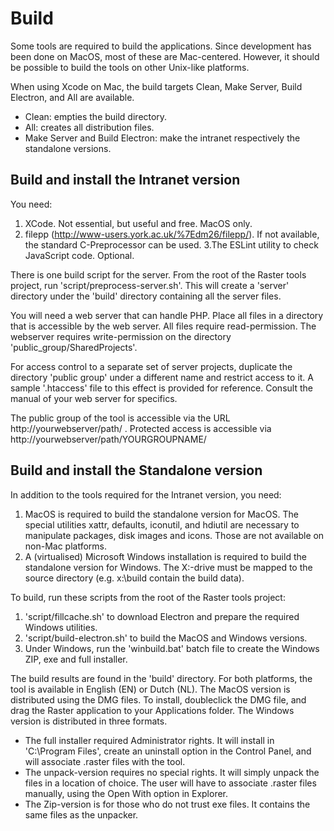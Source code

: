 # Build
Some tools are required to build the applications. Since development has been done on MacOS, most of these
are Mac-centered. However, it should be possible to build the tools on other Unix-like platforms.

When using Xcode on Mac, the build targets Clean, Make Server, Build Electron, and All are available. 
* Clean: empties the build directory. 
* All: creates all distribution files.
* Make Server and Build Electron: make the intranet respectively the standalone versions.

## Build and install the Intranet version
You need:
1. XCode. Not essential, but useful and free. MacOS only.
2. filepp (http://www-users.york.ac.uk/%7Edm26/filepp/). If not available, the standard C-Preprocessor can be used.
3.The ESLint utility to check JavaScript code. Optional.

There is one build script for the server. From the root of the Raster tools project, run 'script/preprocess-server.sh'. This will create a 'server' directory under the 'build' directory containing all the server files.

You will need a web server that can handle PHP. Place all files in a directory that is accessible by the web server. All files require read-permission. The webserver requires write-permission on the directory 'public_group/SharedProjects'.

For access control to a separate set of server projects, duplicate the directory 'public group' under a different name and restrict access to it. A sample '.htaccess' file to this effect is provided for reference. Consult the manual of your web server for specifics.

The public group of the tool is accessible via the URL http://yourwebserver/path/ .
Protected access is accessible via http://yourwebserver/path/YOURGROUPNAME/


## Build and install the Standalone version
In addition to the tools required for the Intranet version, you need:
1. MacOS is required to build the standalone version for MacOS. The special utilities xattr, defaults, iconutil, and hdiutil are necessary to manipulate packages, disk images and icons. Those are not available on non-Mac platforms.
2. A (virtualised) Microsoft Windows installation is required to build the standalone version for Windows. The X:-drive must be mapped to the source directory (e.g. x:\build contain the build data).

To build, run these scripts from the root of the Raster tools project:
1. 'script/fillcache.sh' to download Electron and prepare the required Windows utilities.
2. 'script/build-electron.sh' to build the MacOS and Windows versions.
3. Under Windows, run the 'winbuild.bat' batch file to create the Windows ZIP, exe and full installer.

The build results are found in the 'build' directory. For both platforms, the tool is available in English (EN) or Dutch (NL).
The MacOS version is distributed using the DMG files. To install, doubleclick the DMG file, and drag the Raster application to your Applications folder.
The Windows version is distributed in three formats.
* The full installer required Administrator rights. It will install in 'C:\Program Files', create an uninstall option in the Control Panel, and will associate .raster files with the tool.
* The unpack-version requires no special rights. It will simply unpack the files in a location of choice. The user will have to associate .raster files manually, using the Open With option in Explorer.
* The Zip-version is for those who do not trust exe files. It contains the same files as the unpacker.
